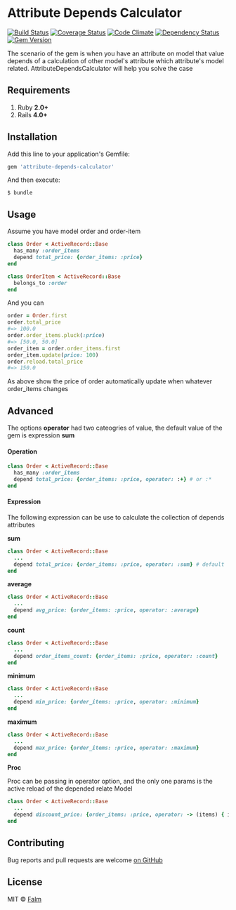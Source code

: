 # Attribute Depends Calculator
[![Build Status](https://travis-ci.org/falm/attribute-depends-calculator.svg?branch=master)](https://travis-ci.org/falm/attribute-depends-calculator) [![Coverage Status](https://coveralls.io/repos/github/falm/attribute-depends-calculator/badge.svg?branch=master)](https://coveralls.io/github/falm/attribute-depends-calculator?branch=master) [![Code Climate](https://codeclimate.com/github/falm/attribute-depends-calculator/badges/gpa.svg)](https://codeclimate.com/github/falm/attribute-depends-calculator) [![Dependency Status](https://gemnasium.com/badges/github.com/falm/attribute-depends-calculator.svg)](https://gemnasium.com/github.com/falm/attribute-depends-calculator) [![Gem Version](https://badge.fury.io/rb/attribute-depends-calculator.svg)](https://badge.fury.io/rb/attribute-depends-calculator)

The scenario of the gem is when you have an attribute on model that value depends of a calculation of other model's attribute which attribute's model related. AttributeDependsCalculator will help you solve the case

## Requirements
1. Ruby **2.0+**
2. Rails **4.0+**

## Installation

Add this line to your application's Gemfile:

```ruby
gem 'attribute-depends-calculator'
```

And then execute:

    $ bundle

## Usage
Assume you have model order and order-item
```ruby
class Order < ActiveRecord::Base
  has_many :order_items
  depend total_price: {order_items: :price}
end

class OrderItem < ActiveRecord::Base
  belongs_to :order
end
```
And you can
```ruby
order = Order.first
order.total_price
#=> 100.0
order.order_items.pluck(:price)
#=> [50.0, 50.0]
order_item = order.order_items.first
order_item.update(price: 100)
order.reload.total_price
#=> 150.0
```
As above show the price of order automatically update when whatever order_items changes

## Advanced

The options **operator** had two cateogries of value, the default value of the gem is expression **sum**

#### Operation

```ruby
class Order < ActiveRecord::Base
  has_many :order_items
  depend total_price: {order_items: :price, operator: :+} # or :*
end
```

#### Expression

The following expression can be use to calculate the collection of depends attributes

**sum**

```ruby
class Order < ActiveRecord::Base
  ...
  depend total_price: {order_items: :price, operator: :sum} # default
end
```

**average**

```ruby
class Order < ActiveRecord::Base
  ...
  depend avg_price: {order_items: :price, operator: :average}
end
```

**count**

```ruby
class Order < ActiveRecord::Base
  ...
  depend order_items_count: {order_items: :price, operator: :count}
end
```

**minimum**

```ruby
class Order < ActiveRecord::Base
  ...
  depend min_price: {order_items: :price, operator: :minimum}
end
```

**maximum**

```ruby
class Order < ActiveRecord::Base
  ...
  depend max_price: {order_items: :price, operator: :maximum}
end
```


**Proc**

Proc can be passing in operator option, and the only one params is the active reload of the depended relate Model

```ruby
class Order < ActiveRecord::Base
  ...
  depend discount_price: {order_items: :price, operator: -> (items) { items.sum(:price) * discount } }
end
```





## Contributing
Bug reports and pull requests are welcome [on GitHub](https://github.com/falm/attribute-depends-calculator)

## License
MIT © [Falm](https://github.com/falm)
